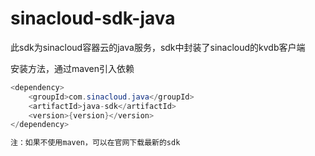 # sinacloud-sdk-java
此sdk为sinacloud容器云的java服务，sdk中封装了sinacloud的kvdb客户端

安装方法，通过maven引入依赖
```java
<dependency>
    <groupId>com.sinacloud.java</groupId>
    <artifactId>java-sdk</artifactId>
    <version>{version}</version>
</dependency>

注：如果不使用maven，可以在官网下载最新的sdk

